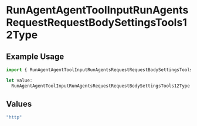 # RunAgentAgentToolInputRunAgentsRequestRequestBodySettingsTools12Type

## Example Usage

```typescript
import { RunAgentAgentToolInputRunAgentsRequestRequestBodySettingsTools12Type } from "@orq-ai/node/models/operations";

let value:
  RunAgentAgentToolInputRunAgentsRequestRequestBodySettingsTools12Type = "http";
```

## Values

```typescript
"http"
```
